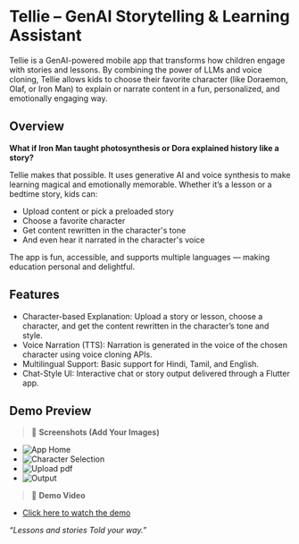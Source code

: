 
# Tellie – GenAI Storytelling & Learning Assistant

Tellie is a GenAI-powered mobile app that transforms how children engage with stories and lessons. By combining the power of LLMs and voice cloning, Tellie allows kids to choose their favorite character (like Doraemon, Olaf, or Iron Man) to explain or narrate content in a fun, personalized, and emotionally engaging way.


##  Overview

**What if Iron Man taught photosynthesis or Dora explained history like a story?**

Tellie makes that possible. It uses generative AI and voice synthesis to make learning magical and emotionally memorable. Whether it’s a lesson or a bedtime story, kids can:

* Upload content or pick a preloaded story
* Choose a favorite character
* Get content rewritten in the character's tone
* And even hear it narrated in the character's voice

The app is fun, accessible, and supports multiple languages — making education personal and delightful.
## Features
 * Character-based Explanation: Upload a story or lesson, choose a character, and get the content rewritten in the character’s tone and style.
 * Voice Narration (TTS): Narration is generated in the voice of the chosen character using voice cloning APIs.
 * Multilingual Support: Basic support for Hindi, Tamil, and English.
 * Chat-Style UI: Interactive chat or story output delivered through a Flutter app.

## Demo Preview

> 📸 **Screenshots (Add Your Images)**

* ![App Home](images/home.png)
* ![Character Selection](images/select.png)
* ![Upload pdf](images/upload.png)
* ![Output](images/output.png)

> 🎥 **Demo Video**

* [Click here to watch the demo](https://youtu.be/_uYAjBvuznA)

*“Lessons and stories Told your way.”*
